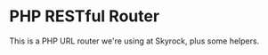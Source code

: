PHP RESTful Router
==================

This is a PHP URL router we're using at Skyrock, plus some helpers.
